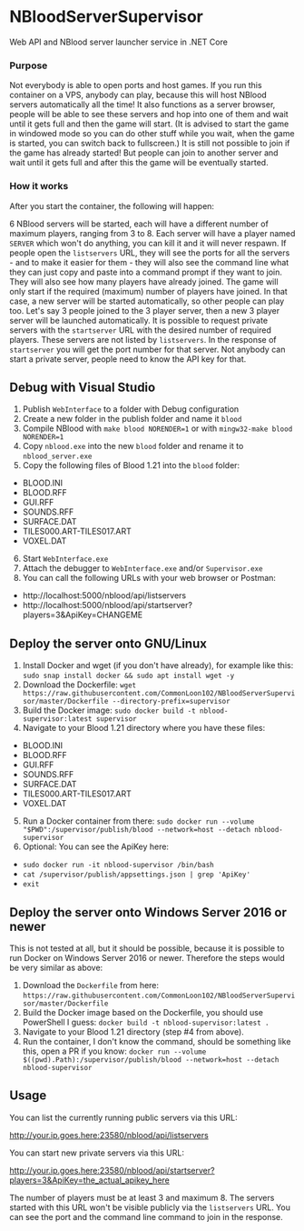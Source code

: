 # NBloodServerSupervisor
Web API and NBlood server launcher service in .NET Core

### Purpose
Not everybody is able to open ports and host games. If you run this container on a VPS, anybody can play, because this will host NBlood servers automatically all the time! It also functions as a server browser, people will be able to see these servers and hop into one of them and wait until it gets full and then the game will start. (It is advised to start the game in windowed mode so you can do other stuff while you wait, when the game is started, you can switch back to fullscreen.) It is still not possible to join if the game has already started! But people can join to another server and wait until it gets full and after this the game will be eventually started.

### How it works
After you start the container, the following will happen:

6 NBlood servers will be started, each will have a different number of maximum players, ranging from 3 to 8. Each server will have a player named `SERVER` which won't do anything, you can kill it and it will never respawn. If people open the `listservers` URL, they will see the ports for all the servers - and to make it easier for them - they will also see the command line what they can just copy and paste into a command prompt if they want to join. They will also see how many players have already joined. The game will only start if the required (maximum) number of players have joined. In that case, a new server will be started automatically, so other people can play too. Let's say 3 people joined to the 3 player server, then a new 3 player server will be launched automatically. It is possible to request private servers with the `startserver` URL with the desired number of required players. These servers are not listed by `listservers`. In the response of `startserver` you will get the port number for that server. Not anybody can start a private server, people need to know the API key for that.

## Debug with Visual Studio
1. Publish `WebInterface` to a folder with Debug configuration
2. Create a new folder in the publish folder and name it `blood`
3. Compile NBlood with `make blood NORENDER=1` or with `mingw32-make blood NORENDER=1`
4. Copy `nblood.exe` into the new `blood` folder and rename it to `nblood_server.exe`
5. Copy the following files of Blood 1.21 into the `blood` folder:
- BLOOD.INI
- BLOOD.RFF
- GUI.RFF
- SOUNDS.RFF
- SURFACE.DAT
- TILES000.ART-TILES017.ART
- VOXEL.DAT
6. Start `WebInterface.exe`
7. Attach the debugger to `WebInterface.exe` and/or `Supervisor.exe`
8. You can call the following URLs with your web browser or Postman:
- http://localhost:5000/nblood/api/listservers
- http://localhost:5000/nblood/api/startserver?players=3&ApiKey=CHANGEME

## Deploy the server onto GNU/Linux
1. Install Docker and wget (if you don't have already), for example like this: `sudo snap install docker && sudo apt install wget -y`
2. Download the Dockerfile: `wget https://raw.githubusercontent.com/CommonLoon102/NBloodServerSupervisor/master/Dockerfile --directory-prefix=supervisor`
3. Build the Docker image: `sudo docker build -t nblood-supervisor:latest supervisor`
4. Navigate to your Blood 1.21 directory where you have these files:
- BLOOD.INI
- BLOOD.RFF
- GUI.RFF
- SOUNDS.RFF
- SURFACE.DAT
- TILES000.ART-TILES017.ART
- VOXEL.DAT
5. Run a Docker container from there: `sudo docker run --volume "$PWD":/supervisor/publish/blood --network=host --detach nblood-supervisor`
6. Optional: You can see the ApiKey here:
- `sudo docker run -it nblood-supervisor /bin/bash`
- `cat /supervisor/publish/appsettings.json | grep 'ApiKey'`
- `exit`

## Deploy the server onto Windows Server 2016 or newer
This is not tested at all, but it should be possible, because it is possible to run Docker on Windows Server 2016 or newer. Therefore the steps would be very similar as above:
1. Download the `Dockerfile` from here: `https://raw.githubusercontent.com/CommonLoon102/NBloodServerSupervisor/master/Dockerfile`
2. Build the Docker image based on the Dockerfile, you should use PowerShell I guess: `docker build -t nblood-supervisor:latest .`
3. Navigate to your Blood 1.21 directory (step #4 from above).
4. Run the container, I don't know the command, should be something like this, open a PR if you know: `docker run --volume $((pwd).Path):/supervisor/publish/blood --network=host --detach nblood-supervisor`

## Usage
You can list the currently running public servers via this URL:

http://your.ip.goes.here:23580/nblood/api/listservers

You can start new private servers via this URL:

http://your.ip.goes.here:23580/nblood/api/startserver?players=3&ApiKey=the_actual_apikey_here

The number of players must be at least 3 and maximum 8. The servers started with this URL won't be visible publicly via the `listservers` URL. You can see the port and the command line command to join in the response.
